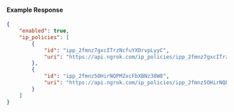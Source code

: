 <!-- Code generated for API Clients. DO NOT EDIT. -->

#### Example Response

```json
{
	"enabled": true,
	"ip_policies": [
		{
			"id": "ipp_2fmnz7gxcITrzNcfuYXDrvpLyyC",
			"uri": "https://api.ngrok.com/ip_policies/ipp_2fmnz7gxcITrzNcfuYXDrvpLyyC"
		},
		{
			"id": "ipp_2fmnz5OHirNQPMZxcFbXBNz38W8",
			"uri": "https://api.ngrok.com/ip_policies/ipp_2fmnz5OHirNQPMZxcFbXBNz38W8"
		}
	]
}
```
